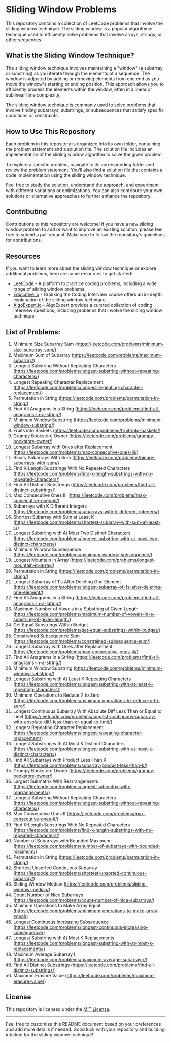 

# Sliding Window Problems

This repository contains a collection of LeetCode problems that involve the sliding window technique. The sliding window is a popular algorithmic technique used to efficiently solve problems that involve arrays, strings, or other sequences.

## What is the Sliding Window Technique?

The sliding window technique involves maintaining a "window" (a subarray or substring) as you iterate through the elements of a sequence. The window is adjusted by adding or removing elements from one end as you move the window's starting or ending position. This approach allows you to efficiently process the elements within the window, often in a linear or sublinear time complexity.

The sliding window technique is commonly used to solve problems that involve finding subarrays, substrings, or subsequences that satisfy specific conditions or constraints.

## How to Use This Repository

Each problem in this repository is organized into its own folder, containing the problem statement and a solution file. The solution file includes an implementation of the sliding window algorithm to solve the given problem.

To explore a specific problem, navigate to its corresponding folder and review the problem statement. You'll also find a solution file that contains a code implementation using the sliding window technique.

Feel free to study the solution, understand the approach, and experiment with different variations or optimizations. You can also contribute your own solutions or alternative approaches to further enhance the repository.


## Contributing

Contributions to this repository are welcome! If you have a new sliding window problem to add or want to improve an existing solution, please feel free to submit a pull request. Make sure to follow the repository's guidelines for contributions.

## Resources

If you want to learn more about the sliding window technique or explore additional problems, here are some resources to get started:

- [LeetCode](https://leetcode.com) - A platform to practice coding problems, including a wide range of sliding window problems.
- [Educative.io](https://www.educative.io/courses/grokking-the-coding-interview) - Grokking the Coding Interview course offers an in-depth explanation of the sliding window technique.
- [AlgoExpert.io](https://www.algoexpert.io) - AlgoExpert provides a curated collection of coding interview questions, including problems that involve the sliding window technique.

## List of Problems: 
1. Minimum Size Subarray Sum (https://leetcode.com/problems/minimum-size-subarray-sum/)
2. Maximum Sum of Subarray (https://leetcode.com/problems/maximum-subarray/)
3. Longest Substring Without Repeating Characters (https://leetcode.com/problems/longest-substring-without-repeating-characters/)
4. Longest Repeating Character Replacement (https://leetcode.com/problems/longest-repeating-character-replacement/)
5. Permutation in String (https://leetcode.com/problems/permutation-in-string/)
6. Find All Anagrams in a String (https://leetcode.com/problems/find-all-anagrams-in-a-string/)
7. Minimum Window Substring (https://leetcode.com/problems/minimum-window-substring/)
8. Fruits into Baskets (https://leetcode.com/problems/fruit-into-baskets/)
9. Grumpy Bookstore Owner (https://leetcode.com/problems/grumpy-bookstore-owner/)
10. Longest Subarray with Ones after Replacement (https://leetcode.com/problems/max-consecutive-ones-iii/)
11. Binary Subarrays With Sum (https://leetcode.com/problems/binary-subarrays-with-sum/)
12. Find K-Length Substrings With No Repeated Characters (https://leetcode.com/problems/find-k-length-substrings-with-no-repeated-characters/)
13. Find All Distinct Substrings (https://leetcode.com/problems/find-all-distinct-substrings/)
14. Max Consecutive Ones III (https://leetcode.com/problems/max-consecutive-ones-iii/)
15. Subarrays with K Different Integers (https://leetcode.com/problems/subarrays-with-k-different-integers/)
16. Shortest Subarray with Sum at Least K (https://leetcode.com/problems/shortest-subarray-with-sum-at-least-k/)
17. Longest Substring with At Most Two Distinct Characters (https://leetcode.com/problems/longest-substring-with-at-most-two-distinct-characters/)
18. Minimum Window Subsequence (https://leetcode.com/problems/minimum-window-subsequence/)
19. Longest Mountain in Array (https://leetcode.com/problems/longest-mountain-in-array/)
20. Permutation in String (https://leetcode.com/problems/permutation-in-string/)
21. Longest Subarray of 1's After Deleting One Element (https://leetcode.com/problems/longest-subarray-of-1s-after-deleting-one-element/)
22. Find All Anagrams in a String (https://leetcode.com/problems/find-all-anagrams-in-a-string/)
23. Maximum Number of Vowels in a Substring of Given Length (https://leetcode.com/problems/maximum-number-of-vowels-in-a-substring-of-given-length/)
24. Get Equal Substrings Within Budget (https://leetcode.com/problems/get-equal-substrings-within-budget/)
25. Constrained Subsequence Sum (https://leetcode.com/problems/constrained-subsequence-sum/)
26. Longest Subarray with Ones after Replacement (https://leetcode.com/problems/max-consecutive-ones-iii/)
27. Find All Anagrams in a String (https://leetcode.com/problems/find-all-anagrams-in-a-string/)
28. Minimum Window Substring (https://leetcode.com/problems/minimum-window-substring/)
29. Longest Substring with At Least K Repeating Characters (https://leetcode.com/problems/longest-substring-with-at-least-k-repeating-characters/)
30. Minimum Operations to Reduce X to Zero (https://leetcode.com/problems/minimum-operations-to-reduce-x-to-zero/)
31. Longest Continuous Subarray With Absolute Diff Less Than or Equal to Limit (https://leetcode.com/problems/longest-continuous-subarray-with-absolute-diff-less-than-or-equal-to-limit/)
32. Longest Repeating Character Replacement (https://leetcode.com/problems/longest-repeating-character-replacement/)
33. Longest Substring with At Most K Distinct Characters (https://leetcode.com/problems/longest-substring-with-at-most-k-distinct-characters/)
34. Find All Subarrays with Product Less Than K (https://leetcode.com/problems/subarray-product-less-than-k/)
35. Grumpy Bookstore Owner (https://leetcode.com/problems/grumpy-bookstore-owner/)
36. Largest Submatrix With Rearrangements (https://leetcode.com/problems/largest-submatrix-with-rearrangements/)
37. Longest Substring Without Repeating Characters (https://leetcode.com/problems/longest-substring-without-repeating-characters/)
38. Max Consecutive Ones II (https://leetcode.com/problems/max-consecutive-ones-ii/)
39. Find K-Length Substrings With No Repeated Characters (https://leetcode.com/problems/find-k-length-substrings-with-no-repeated-characters/)
40. Number of Subarrays with Bounded Maximum (https://leetcode.com/problems/number-of-subarrays-with-bounded-maximum/)
41. Permutation in String (https://leetcode.com/problems/permutation-in-string/)
42. Shortest Unsorted Continuous Subarray (https://leetcode.com/problems/shortest-unsorted-continuous-subarray/)
43. Sliding Window Median (https://leetcode.com/problems/sliding-window-median/)
44. Count Number of Nice Subarrays (https://leetcode.com/problems/count-number-of-nice-subarrays/)
45. Minimum Operations to Make Array Equal (https://leetcode.com/problems/minimum-operations-to-make-array-equal/)
46. Longest Continuous Increasing Subsequence (https://leetcode.com/problems/longest-continuous-increasing-subsequence/)
47. Longest Substring with At Most K Replacements (https://leetcode.com/problems/longest-substring-with-at-most-k-replacements/)
48. Maximum Average Subarray I (https://leetcode.com/problems/maximum-average-subarray-i/)
49. Find All Distinct Substrings (https://leetcode.com/problems/find-all-distinct-substrings/)
50. Maximum Erasure Value (https://leetcode.com/problems/maximum-erasure-value/)

## License

This repository is licensed under the [MIT License](LICENSE).

---

Feel free to customize this README document based on your preferences and add more details if needed. Good luck with your repository and building intuition for the sliding window technique!
